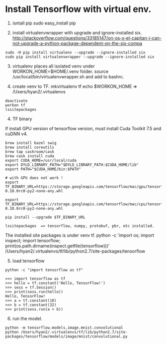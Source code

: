 # Install Tensorflow with virtual env.
  1. isntall pip
    sudo easy_install pip

  2. install virtualenvwrapper with upgrade and ignore-installed six.
    http://stackoverflow.com/questions/33185147/on-os-x-el-capitan-i-can-not-upgrade-a-python-package-dependent-on-the-six-compa

    sudo -H pip install virtualenv --upgrade --ignore-installed six
    sudo pip install virtualenvwrapper --upgrade --ignore-installed six

  3. virtualenv places all isolated venv under WORKON_HOME=$HOME/.venv folder.
  source /usr/local/bin/virtualenvwrapper.sh and add to bashrc.

  4. create venv to TF.
    mkvirtualenv tf
    echo $WORKON_HOME   => /Users/hyan2/.virtualenvs

    deactivate
    workon tf
    lssitepackages

  4. TF binary
  
  If install GPU version of tensorflow version, must install Cuda Toolkit 7.5 and cuDNN v4.

    brew install bazel swig
    brew install coreutils
    brew tap caskroom/cask
    brew cask install cuda
    export CUDA_HOME=/usr/local/cuda
    export DYLD_LIBRARY_PATH="$DYLD_LIBRARY_PATH:$CUDA_HOME/lib"
    export PATH="$CUDA_HOME/bin:$PATH"
    
    # with GPU does not work !
    export TF_BINARY_URL=https://storage.googleapis.com/tensorflow/mac/gpu/tensorflow-0.10.0rc0-py2-none-any.whl

    export TF_BINARY_URL=https://storage.googleapis.com/tensorflow/mac/cpu/tensorflow-0.10.0rc0-py2-none-any.whl
    
    pip install --upgrade $TF_BINARY_URL

    lssitepackages  => tensorflow, numpy, protobuf, pbr, etc installed.

  The installed site packages is under venv tf.
    python -c 'import os; import inspect; import tensorflow; print(os.path.dirname(inspect.getfile(tensorflow)))'
    /Users/hyan2/.virtualenvs/tf/lib/python2.7/site-packages/tensorflow

  5. load tensorflow

    python -c "import tensorflow as tf"

    >>> import tensorflow as tf
    >>> hello = tf.constant('Hello, TensorFlow!')
    >>> sess = tf.Session()
    >>> print(sess.run(hello))
    Hello, TensorFlow!
    >>> a = tf.constant(10)
    >>> b = tf.constant(32)
    >>> print(sess.run(a + b))
    
  6. run the model.

    python -m tensorflow.models.image.mnist.convolutional
    python /Users/hyan2/.virtualenvs/tf/lib/python2.7/site-packages/tensorflow/models/image/mnist/convolutional.py

